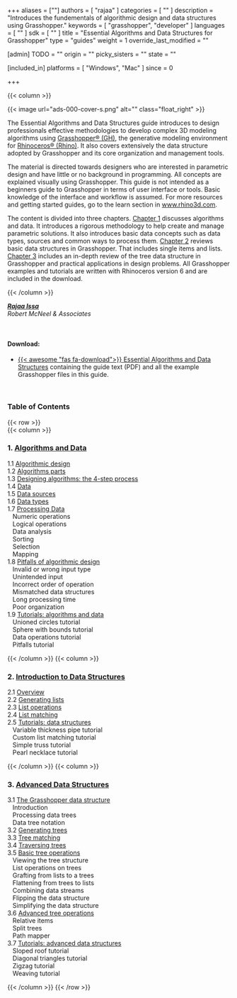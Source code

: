 +++
aliases = [""]
authors = [ "rajaa" ]
categories = [ "" ]
description = "Introduces the fundementals of algorithmic design and data structures using Grasshopper."
keywords = [ "grasshopper", "developer" ]
languages = [ "" ]
sdk = [ "" ]
title = "Essential Algorithms and Data Structures for Grasshopper"
type = "guides"
weight = 1
override_last_modified = ""

[admin]
TODO = ""
origin = ""
picky_sisters = ""
state = ""

[included_in]
platforms = [ "Windows", "Mac" ]
since = 0

+++

<div class="row">
<div class="col-12" markdown="1">   

</div>
{{< column >}}  

<br>

{{< image url="ads-000-cover-s.png" alt="" class="float_right" >}}

The Essential Algorithms and Data Structures guide introduces to design professionals effective methodologies to develop complex 3D modeling algorithms using [Grasshopper® (GH)](https://www.grasshopper3d.com), the generative modeling environment for [Rhinoceros® (Rhino)](https://www.rhino3d.com). It also covers extensively the data structure adopted by Grasshopper and its core organization and management tools.

The material is directed towards designers who are interested in parametric design and have little or no background in programming. All concepts are explained visually using Grasshopper. This guide is not intended as a beginners guide to Grasshopper in terms of user interface or tools. Basic knowledge of the interface and workflow is assumed. For more resources and getting started guides, go to the learn section in www.rhino3d.com.

The content is divided into three chapters. [Chapter 1](/guides/grasshopper/gh-algorithms-and-data-structures/algorithms-data/) discusses algorithms and data. It introduces a rigorous methodology to help create and manage parametric solutions. It also introduces basic data concepts such as data types, sources and common ways to process them. [Chapter 2](/guides/grasshopper/gh-algorithms-and-data-structures/data-structures) reviews basic data structures in Grasshopper. That includes single items and lists. [Chapter 3](/guides/grasshopper/gh-algorithms-and-data-structures/advanced-data-structures) includes an in-depth review of the tree data structure in Grasshopper and practical applications in design problems. All Grasshopper examples and tutorials are written with Rhinoceros version 6 and are included in the download.

{{< /column >}}  
</div>  

<div class="row">  
<div class="col-md-12" markdown="1">  

***[Rajaa Issa](https://discourse.mcneel.com/u/rajaa/activity)***  
*Robert McNeel & Associates*

<br>

#### Download:
* [{{< awesome "fas fa-download">}} ](https://www.rhino3d.com/download/rhino/6.0/essential-algorithms) [Essential Algorithms and Data Structures](https://www.rhino3d.com/download/rhino/6.0/essential-algorithms) containing the guide text (PDF) and all the example Grasshopper files in this guide.

<br>

### Table of Contents  

</div>  
</div>  

{{< row >}}  
{{< column >}}  

### 1. [Algorithms and Data](/guides/grasshopper/gh-algorithms-and-data-structures/algorithms-data/)

   1.1 [Algorithmic design](/guides/grasshopper/gh-algorithms-and-data-structures/algorithms-data/#11-algorithmic-design)  
   1.2 [Algorithms parts](/guides/grasshopper/gh-algorithms-and-data-structures/algorithms-data/#12-algorithms-parts)  
   1.3 [Designing algorithms: the 4-step process](/guides/grasshopper/gh-algorithms-and-data-structures/algorithms-data/#13-designing-algorithms-the-4-step-process)  
   1.4 [Data](/guides/grasshopper/gh-algorithms-and-data-structures/algorithms-data/#14-data)  
   1.5 [Data sources](/guides/grasshopper/gh-algorithms-and-data-structures/algorithms-data/#15-data-sources)  
   1.6 [Data types](/guides/grasshopper/gh-algorithms-and-data-structures/algorithms-data/#16-data-types)  
   1.7 [Processing Data](/guides/grasshopper/gh-algorithms-and-data-structures/algorithms-data/#17-processing-data)  
&nbsp;&nbsp; Numeric operations  
&nbsp;&nbsp; Logical operations  
&nbsp;&nbsp; Data analysis  
&nbsp;&nbsp; Sorting  
&nbsp;&nbsp; Selection  
&nbsp;&nbsp; Mapping  
   1.8 [Pitfalls of algorithmic design](/guides/grasshopper/gh-algorithms-and-data-structures/algorithms-data/#18-pitfalls-of-algorithmic-design)  
&nbsp;&nbsp; Invalid or wrong input type  
&nbsp;&nbsp; Unintended input  
&nbsp;&nbsp; Incorrect order of operation  
&nbsp;&nbsp; Mismatched data structures  
&nbsp;&nbsp; Long processing time  
&nbsp;&nbsp; Poor organization  
   1.9 [Tutorials: algorithms and data](/guides/grasshopper/gh-algorithms-and-data-structures/algorithms-data/#19-tutorials-algorithms-and-data)  
&nbsp;&nbsp; Unioned circles tutorial  
&nbsp;&nbsp; Sphere with bounds tutorial  
&nbsp;&nbsp; Data operations tutorial  
&nbsp;&nbsp; Pitfalls tutorial  

{{< /column >}}
{{< column >}}

### 2. [Introduction to Data Structures](/guides/grasshopper/gh-algorithms-and-data-structures/data-structures/)

   2.1 [Overview](/guides/grasshopper/gh-algorithms-and-data-structures/data-structures/#21-overview)  
   2.2 [Generating lists](/guides/grasshopper/gh-algorithms-and-data-structures/data-structures/#22-generating-lists)  
   2.3 [List operations](/guides/grasshopper/gh-algorithms-and-data-structures/data-structures/#23-list-operations)  
   2.4 [List matching](/guides/grasshopper/gh-algorithms-and-data-structures/data-structures/#24-list-matching)  
   2.5 [Tutorials: data structures](/guides/grasshopper/gh-algorithms-and-data-structures/data-structures/#25-tutorials-data-structures)  
&nbsp;&nbsp; Variable thickness pipe tutorial  
&nbsp;&nbsp; Custom list matching tutorial  
&nbsp;&nbsp; Simple truss tutorial  
&nbsp;&nbsp; Pearl necklace tutorial  

{{< /column >}}
{{< column >}}

### 3. [Advanced Data Structures](/guides/grasshopper/gh-algorithms-and-data-structures/advanced-data-structures/)

   3.1 [The Grasshopper data structure](/guides/grasshopper/gh-algorithms-and-data-structures/advanced-data-structures/#31-the-grasshopper-data-structure)  
&nbsp;&nbsp; Introduction  
&nbsp;&nbsp; Processing data trees  
&nbsp;&nbsp; Data tree notation  
   3.2 [Generating trees](/guides/grasshopper/gh-algorithms-and-data-structures/advanced-data-structures/#32-generating-trees)  
   3.3 [Tree matching](/guides/grasshopper/gh-algorithms-and-data-structures/advanced-data-structures/#33-tree-matching)  
   3.4 [Traversing trees](/guides/grasshopper/gh-algorithms-and-data-structures/advanced-data-structures/#34-traversing-trees)  
   3.5 [Basic tree operations](/guides/grasshopper/gh-algorithms-and-data-structures/advanced-data-structures/#35-basic-tree-operations)  
&nbsp;&nbsp; Viewing the tree structure  
&nbsp;&nbsp; List operations on trees  
&nbsp;&nbsp; Grafting from lists to a trees  
&nbsp;&nbsp; Flattening from trees to lists  
&nbsp;&nbsp; Combining data streams  
&nbsp;&nbsp; Flipping the data structure  
&nbsp;&nbsp; Simplifying the data structure  
   3.6 [Advanced tree operations](/guides/grasshopper/gh-algorithms-and-data-structures/advanced-data-structures/#36-advanced-tree-operations)  
&nbsp;&nbsp; Relative items  
&nbsp;&nbsp; Split trees  
&nbsp;&nbsp; Path mapper  
   3.7 [Tutorials: advanced data structures](/guides/grasshopper/gh-algorithms-and-data-structures/advanced-data-structures/#37-tutorials-advanced-data-structures)  
&nbsp;&nbsp; Sloped roof tutorial  
&nbsp;&nbsp; Diagonal triangles tutorial  
&nbsp;&nbsp; Zigzag tutorial  
&nbsp;&nbsp; Weaving tutorial  

{{< /column >}}
{{< /row >}}
